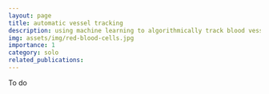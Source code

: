 ```yaml
---
layout: page
title: automatic vessel tracking
description: using machine learning to algorithmically track blood vessels without manual input
img: assets/img/red-blood-cells.jpg
importance: 1
category: solo
related_publications: 
---
```


To do 
